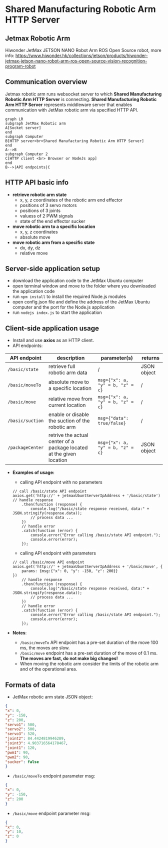# Shared Manufacturing Robotic Arm HTTP Server

## Jetmax Robotic Arm
Hiwonder JetMax JETSON NANO Robot Arm ROS Open Source robot, more info: https://www.hiwonder.hk/collections/jetson/products/hiwonder-jetmax-jetson-nano-robot-arm-ros-open-source-vision-recognition-program-robot

## Communication overview
Jetmax robotic arm runs websocket server to which **Shared Manufacturing Robotic Arm HTTP Server** is connecting. **Shared Manufacturing Robotic Arm HTTP Server** represents middleware server that enables communication with JetMax robotic arm via specified HTTP API. 

```mermaid
graph LR
subgraph JetMax Robotic arm
A[Socket server]
end
subgraph Computer
B[HTTP server<br>Shared Manufacturing Robotic Arm HTTP Server]
end	
A-->B
subgraph Computer 2
C[HTTP client <br> Browser or NodeJs app]
end
B-->|API endpoints|C 
```

## HTTP API basic info
* **retrieve robotic arm state**
    * x, y, z coordinates of the robotic arm end effector
    * positions of 3 servo motors
    * positions of 3 joints
    * valuess of 2 PWM signals
    * state of the end effector sucker
* **move robotic arm to a specific location**
    * x, y, z coordinates
    * absolute move
* **move robotic arm from a specific state**
    * dx, dy, dz
    * relative move
    
## Server-side application setup
* download the application code to the JetMax Ubuntu computer
* open terminal window and move to the folder where you downloaded the application code
* run <code>npm install</code> to install the required Node.js modules
* open config.json file and define the address of the JetMax Ubuntu computer and the port for the Node.js application
* run <code>nodejs index.js</code> to start the application

## Client-side application usage
* Install and use **axios** as an HTTP client. 
* API endpoints:

| API endpoint | description | parameter(s) | returns |
| ------------ | ----------- | ------------ | ------- |
| <code>/basic/state</code> | retrieve full robotic arm data | / | JSON object |
| <code>/basic/moveTo</code> | absolute move to a specific location | <code>msg={"x": a, "y" = b, "z" = c}</code> | /
| <code>/basic/move</code> | relative move from current location | <code>msg={"x": a, "y" = b, "z" = c}</code> | /
| <code>/basic/suction</code> | enable or disable the suction of the robotic arm | <code>msg={"data": true/false}</code> | /
| <code>/packageCenter</code> | retrive the actual center of a package located at the given location | <code>msg={"x": a, "y" = b, "z" = c} </code> | JSON object |

* **Examples of usage:**
    * calling API endpoint with no parameters
    ```
    // call /basic/state API endpoint
    axios.get('http://' + jetmaxUbuntServerIpAddress + '/basic/state')
    // handle response
        .then(function (response) {
            console.log("/basic/state response received, data:" + JSON.stringify(response.data));
            // process data ...
        })
        // handle error
        .catch(function (error) {
            console.error("Error calling /basic/state API endpoint.");
            console.error(error); 
        });
    ``` 
  
    * calling API endpoint with parameters
    ``` 
    // call /basic/move API endpoint
    axios.get('http://' + jetmaxUbuntServerIpAddress + '/basic/move', {
        params: {msg:{"x": 0, "y": -150, "z": 200}}
    })
		// handle response
        .then(function (response) {
            console.log("/basic/state response received, data:" + JSON.stringify(response.data));
            // process data ...
        })
		// handle error
        .catch(function (error) {
            console.error("Error calling /basic/state API endpoint.");
            console.error(error); 
        });
    ``` 

* **Notes**:
    * <code>/basic/moveTo</code> API endpoint has a pre-set duration of the move 100 ms, the moves are slow.
    * <code>/basic/move</code> endpoint has a pre-set duration of the move of 0.1 ms. **The moves are fast, do not make big changes!**
    * When moving the robotic arm consider the limits of the robotic arm and of the operational area. 

## Formats of data
* JetMax robotic arm state JSON object: 
```json
{
"x": 0, 
"y": -150, 
"z": 200, 
"servo1": 500, 
"servo2": 500, 
"servo3": 520, 
"joint2": 84.4424819946289, 
"joint3": 4.903716564178467, 
"joint1": 120, 
"pwm1": 90, 
"pwm2": 90, 
"sucker": false
}
```
* <code>/basic/moveTo</code> endpoint parameter msg:
```json
{
"x": 0, 
"y": -150, 
"z": 200
}
```
* <code>/basic/move</code> endpoint parameter msg:
```json
{
"x": 0, 
"y": 10, 
"z": 0
}
```

